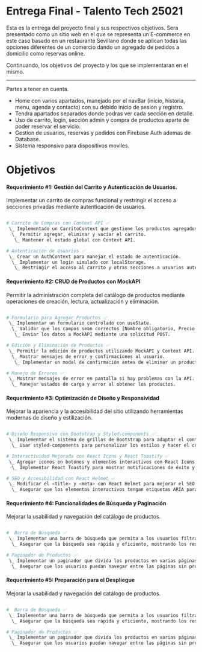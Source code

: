 # Entrega Final - Talento Tech 25021

Esta es la entrega del proyecto final y sus respectivos objetivos.
Sera presentado como un sitio web en el que se representa un E-commerce en este caso basado en un restaurante Sevillano donde se aplican todas las opciones diferentes de un comercio dando un agregado de pedidos a domicilio como reservas online.

Continuando, los objetivos del proyecto y los que se implementaran en el mismo.

________________________________________________________

Partes a tener en cuenta.
- Home con varios apartados, manejado por el navBar (inicio, historia, menu, agenda y contacto) con su debido inicio de sesion y registro.
- Tendra apartados separados donde podras ver cada sección en detalle.
- Uso de carrito, login, sección admin y compra de productos aparte de poder reservar el servicio.
- Gestion de usuarios, reservas y pedidos con Firebase Auth ademas de Database.
- Sistema responsivo para dispositivos moviles.

# Objetivos

#### Requerimiento #1: Gestión del Carrito y Autenticación de Usuarios.

Implementar un carrito de compras funcional y restringir el acceso a secciones privadas mediante autenticación de usuarios.

```bash

# Carrito de Compras con Context API ✅
 \_ Implementado un CarritoContext que gestione los productos agregados.
  \_ Permitir agregar, eliminar y vaciar el carrito.
   \_ Mantener el estado global con Context API.

# Autenticación de Usuarios ✅
 \_ Crear un AuthContext para manejar el estado de autenticación.
  \_ Implementar un login simulado con localStorage.
   \_ Restringir el acceso al carrito y otras secciones a usuarios autenticados con rutas protegidas.

```

#### Requerimiento #2: CRUD de Productos con MockAPI

Permitir la administración completa del catálogo de productos mediante operaciones de creación, lectura, actualización y eliminación.

```bash

# Formulario para Agregar Productos ✅
 \_ Implementar un formulario controlado con useState.
  \_ Validar que los campos sean correctos [Nombre obligatorio, Precio mayor a 0, Descripción mínima de 10 caracteres]
   \_ Enviar los datos a MockAPI mediante una solicitud POST.

# Edición y Eliminación de Productos ✅
 \_ Permitir la edición de productos utilizando MockAPI y Context API.
  \_ Mostrar mensajes de error y confirmaciones al usuario.
   \_ Implementar un modal de confirmación antes de eliminar un producto.

# Manejo de Errores ✅
 \_ Mostrar mensajes de error en pantalla si hay problemas con la API.
  \_ Manejar estados de carga y error al obtener los productos.

```

#### Requerimiento #3: Optimización de Diseño y Responsividad

Mejorar la apariencia y la accesibilidad del sitio utilizando herramientas modernas de diseño y estilización.

```bash

# Diseño Responsivo con Bootstrap y Styled-components ✅
 \_ Implementar el sistema de grillas de Bootstrap para adaptar el contenido a distintos dispositivos.
  \_ Usar styled-components para personalizar los estilos y hacer el código más modular.

# Interactividad Mejorada con React Icons y React Toastify ✅
 \_ Agregar iconos en botones y elementos interactivos con React Icons.
  \_ Implementar React Toastify para mostrar notificaciones de éxito y error.

# SEO y Accesibilidad con React Helmet ✅
 \_ Modificar el <title> y <meta> con React Helmet para mejorar el SEO.
  \_ Asegurar que los elementos interactivos tengan etiquetas ARIA para accesibilidad.

```

#### Requerimiento #4: Funcionalidades de Búsqueda y Paginación

Mejorar la usabilidad y navegación del catálogo de productos.

```bash

#  Barra de Búsqueda ✅
 \_ Implementar una barra de búsqueda que permita a los usuarios filtrar los productos por nombre o categoría.
  \_ Asegurar que la búsqueda sea rápida y eficiente, mostrando los resultados conforme el usuario escribe.

# Paginador de Productos ✅
 \_ Implementar un paginador que divida los productos en varias páginas.
  \_ Asegurar que los usuarios puedan navegar entre las páginas sin problemas, mejorando la experiencia de usuario.

```

#### Requerimiento #5: Preparación para el Despliegue

Mejorar la usabilidad y navegación del catálogo de productos.

```bash

#  Barra de Búsqueda ✅
 \_ Implementar una barra de búsqueda que permita a los usuarios filtrar los productos por nombre o categoría.
  \_ Asegurar que la búsqueda sea rápida y eficiente, mostrando los resultados conforme el usuario escribe.

# Paginador de Productos ✅
 \_ Implementar un paginador que divida los productos en varias páginas.
  \_ Asegurar que los usuarios puedan navegar entre las páginas sin problemas, mejorando la experiencia de usuario.

```